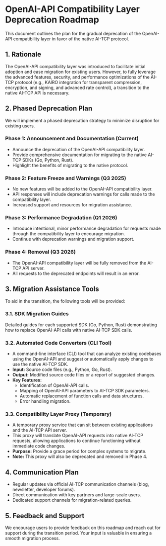 # OpenAI-API Compatibility Layer Deprecation Roadmap

This document outlines the plan for the gradual deprecation of the OpenAI-API compatibility layer in favor of the native AI-TCP protocol.

## 1. Rationale

The OpenAI-API compatibility layer was introduced to facilitate initial adoption and ease migration for existing users. However, to fully leverage the advanced features, security, and performance optimizations of the AI-TCP protocol (e.g., KAIRO integration for transparent compression, encryption, and signing, and advanced rate control), a transition to the native AI-TCP API is necessary.

## 2. Phased Deprecation Plan

We will implement a phased deprecation strategy to minimize disruption for existing users.

### Phase 1: Announcement and Documentation (Current)
- Announce the deprecation of the OpenAI-API compatibility layer.
- Provide comprehensive documentation for migrating to the native AI-TCP SDKs (Go, Python, Rust).
- Highlight the benefits of migrating to the native protocol.

### Phase 2: Feature Freeze and Warnings (Q3 2025)
- No new features will be added to the OpenAI-API compatibility layer.
- API responses will include deprecation warnings for calls made to the compatibility layer.
- Increased support and resources for migration assistance.

### Phase 3: Performance Degradation (Q1 2026)
- Introduce intentional, minor performance degradation for requests made through the compatibility layer to encourage migration.
- Continue with deprecation warnings and migration support.

### Phase 4: Removal (Q3 2026)
- The OpenAI-API compatibility layer will be fully removed from the AI-TCP API server.
- All requests to the deprecated endpoints will result in an error.

## 3. Migration Assistance Tools

To aid in the transition, the following tools will be provided:

### 3.1. SDK Migration Guides
Detailed guides for each supported SDK (Go, Python, Rust) demonstrating how to replace OpenAI-API calls with native AI-TCP SDK calls.

### 3.2. Automated Code Converters (CLI Tool)
- A command-line interface (CLI) tool that can analyze existing codebases using the OpenAI-API and suggest or automatically apply changes to use the native AI-TCP SDK.
- **Input:** Source code files (e.g., Python, Go, Rust).
- **Output:** Modified source code files or a report of suggested changes.
- **Key Features:**
    - Identification of OpenAI-API calls.
    - Mapping of OpenAI-API parameters to AI-TCP SDK parameters.
    - Automatic replacement of function calls and data structures.
    - Error handling migration.

### 3.3. Compatibility Layer Proxy (Temporary)
- A temporary proxy service that can sit between existing applications and the AI-TCP API server.
- This proxy will translate OpenAI-API requests into native AI-TCP requests, allowing applications to continue functioning without immediate code changes.
- **Purpose:** Provide a grace period for complex systems to migrate.
- **Note:** This proxy will also be deprecated and removed in Phase 4.

## 4. Communication Plan

- Regular updates via official AI-TCP communication channels (blog, newsletter, developer forums).
- Direct communication with key partners and large-scale users.
- Dedicated support channels for migration-related queries.

## 5. Feedback and Support

We encourage users to provide feedback on this roadmap and reach out for support during the transition period. Your input is valuable in ensuring a smooth migration process.
